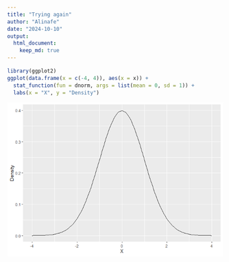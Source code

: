 ```yaml
---
title: "Trying again"
author: "Alinafe"
date: "2024-10-10"
output: 
  html_document: 
    keep_md: true
---
```


``` r
library(ggplot2)
ggplot(data.frame(x = c(-4, 4)), aes(x = x)) +
  stat_function(fun = dnorm, args = list(mean = 0, sd = 1)) +
  labs(x = "X", y = "Density")
```

![](Markdown_files/figure-html/unnamed-chunk-1-1.png)<!-- -->

